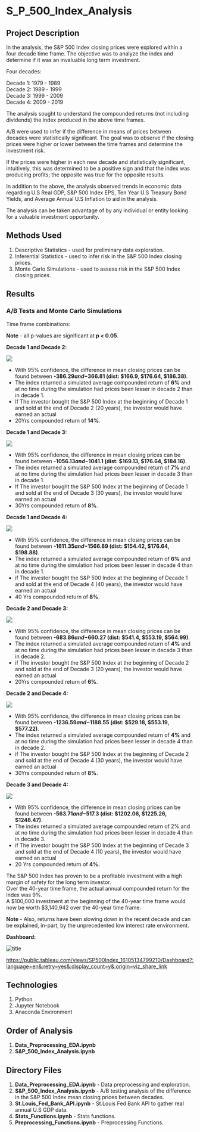 # S_P_500_Index_Analysis

## Project Description

In the analysis, the S&P 500 Index closing prices were explored within a four decade time frame. The objective was to analyze the index and determine if it was an invaluable long term investment.

Four decades:

Decade 1: 1979 - 1989<br>
Decade 2: 1989 - 1999<br>
Decade 3: 1999 - 2009<br>
Decade 4: 2009 - 2019<br>

The analysis sought to understand the compounded returns (not including dividends) the index produced in the above time frames. 

A/B were used to infer if the difference in means of prices between decades were statistically significant. The goal was to observe if the closing prices were higher or lower between the time frames and determine the investment risk.

If the prices were higher in each new decade and statistically significant, intuitively, this was determined to be a positive sign and that the index was producing profits; the opposite was true for the opposite results.

In addition to the above, the analysis observed trends in economic data regarding U.S Real GDP, S&P 500 Index EPS, Ten Year U.S Treasury Bond Yields, and Average Annual U.S Inflation to aid in the analysis.

The analysis can be taken advantage of by any individual or entity looking for a valuable investment opportunity.

## Methods Used

1) Descriptive Statistics - used for preliminary data exploration.
2) Inferential Statistics - used to infer risk in the S&P 500 Index closing prices. 
3) Monte Carlo Simulations - used to assess risk in the S&P 500 Index closing prices.

## Results 

### A/B Tests and Monte Carlo Simulations

Time frame combinations:

**Note** - all p-values are significant at **p < 0.05**.

**Decade 1 and Decade 2:**

![](ReadMe_Images/download.png)

* With 95% confidence, the difference in mean closing prices can be found between **-$386.29 and -$366.81 (dist: $166.9, $176.64, $186.38)**.
* The index returned a simulated average compounded return of **6%** and at no time during the simulation had prices been lesser in decade 2 than in decade 1.
* If The investor bought the S&P 500 Index at the beginning of Decade 1 and sold at the end of Decade 2 (20 years), the investor would have earned an actual   
* 20Yrs compounded return of **14%**.

**Decade 1 and Decade 3:** 

![](ReadMe_Images/download-1.png)

* With 95% confidence, the difference in mean closing prices can be found between **-$1056.13 and -$1041.1 (dist: $169.13, $176.64, $184.16)**.
* The index returned a simulated average compounded return of **7%** and at no time during the simulation had prices been lesser in decade 3 than in decade 1.
* If The investor bought the S&P 500 Index at the beginning of Decade 1 and sold at the end of Decade 3 (30 years), the investor would have earned an actual  
* 30Yrs compounded return of **8%**.

**Decade 1 and Decade 4:**

![](ReadMe_Images/download-2.png)

* With 95% confidence, the difference in mean closing prices can be found between **-$1611.35 and -$1566.89 (dist: $154.42, $176.64, $198.88)**.
* The index returned a simulated average compounded return of **6%** and at no time during the simulation had prices been lesser in decade 4 than in decade 1.
* if The investor bought the S&P 500 Index at the beginning of Decade 1 and sold at the end of Decade 4 (40 years), the investor would have earned an actual 
* 40 Yrs compounded return of **8%**.

**Decade 2 and Decade 3:** 

![](ReadMe_Images/download-3.png)

* With 95% confidence, the difference in mean closing prices can be found between **-$683.86 and -$660.27 (dist: $541.4, $553.19, $564.99)**.
* The index returned a simulated average compounded return of **4%** and at no time during the simulation had prices been lesser in decade 3 than in decade 2.
* if The investor bought the S&P 500 Index at the beginning of Decade 2 and sold at the end of Decade 3 (20 years), the investor would have earned an actual
* 20Yrs compounded return of **6%**.

**Decade 2 and Decade 4:**

![](ReadMe_Images/download-4.png)

* With 95% confidence, the difference in mean closing prices can be found between **-$1236.59 and -$1188.55 (dist: $529.18, $553.19, $577.22)**.
* The index returned a simulated average compounded return of **4%** and at no time during the simulation had prices been lesser in decade 4 than in decade 2.
* if The investor bought the S&P 500 Index at the beginning of Decade 2 and sold at the end of Decade 4 (30 years), the investor would have earned an actual
* 30Yrs compounded return of **8%**.

**Decade 3 and Decade 4:**

![](ReadMe_Images/download-5.png)

* With 95% confidence, the difference in mean closing prices can be found between **-$563.71 and -$517.3 (dist: $1202.06, $1225.26, $1248.47)**.
* The index returned a simulated average compounded return of 2% and at no time during the simulation had prices been lesser in decade 4 than in decade 3.
* if The investor bought the S&P 500 Index at the beginning of Decade 3 and sold at the end of Decade 4 (10 years), the investor would have earned an actual
* 20 Yrs compounded return of **4%.**

The S&P 500 Index has proven to be a profitable investment with a high margin of safety for the long term investor. <br>
Over the 40-year time frame, the actual annual compounded return for the index was 9%.<br>
A $100,000 investment at the beginning of the 40-year time frame would now be worth $3,140,942 over the 40-year time frame.<br>

**Note** - Also, returns have been slowing down in the recent decade and can be explained, in-part, by the unprecedented low interest rate environment.

**Dashboard:**

![title](ReadMe_Images/Dash.png)

https://public.tableau.com/views/SP500Index_16105134799210/Dashboard?:language=en&:retry=yes&:display_count=y&:origin=viz_share_link

## Technologies 

1) Python 
2) Jupyter Notebook
3) Anaconda Environment

## Order of Analysis

1) **Data_Preprocessing_EDA.ipynb**
2) **S&P_500_Index_Analysis.ipynb**

## Directory Files

1) **Data_Preprocessing_EDA.ipynb** - Data preprocessing and exploration.
2) **S&P_500_Index_Analysis.ipynb** - A/B testing analysis of the difference in the S&P 500 Index mean closing prices between decades.
3) **St.Louis_Fed_Bank_API.ipynb** - St.Louis Fed Bank API to gather real annual U.S GDP data.
4) **Stats_Functions.ipynb** - Stats functions.
5) **Preprocessing_Functions.ipynb** - Preprocessing Functions.

